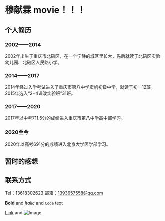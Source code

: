 # 穆献霖 movie！！！

## 个人简历
### 2002——2014
2002年出生于重庆市北碚区，在一个宁静的城区里长大，先后就读于北碚区实验幼儿园、北碚区人民路小学。
### 2014——2017
2014年经过入学考试进入了重庆市第八中学宏帆初级中学，就读于初一12班。2015年选入“2+4课改实验班”31班。
### 2017——2020
2017年以中考711.5分的成绩进入重庆市第八中学高中部学习。
### 2020至今
2020年以高考691分的成绩进入北京大学医学部学习。
## 暂时的感想
## 联系方式
Tel：13618302623
邮箱：1393657558@qq.com

**Bold** and _Italic_ and `Code` text

[Link](url) and ![Image](src)
```

